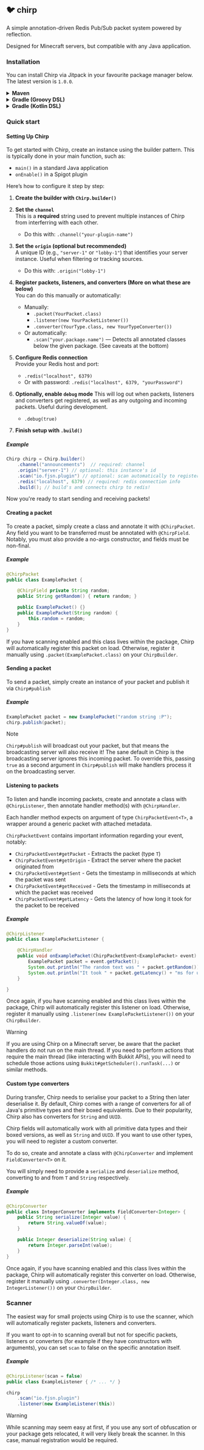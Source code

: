## 🐦 chirp

A simple annotation-driven Redis Pub/Sub packet system powered by reflection.

Designed for Minecraft servers, but compatible with any Java application.

### Installation

You can install Chirp via Jitpack in your favourite package manager below. The latest version is `1.0.0`.

<details>
<summary><strong>Maven</strong></summary>

```xml
<repositories>
    <repository>
        <id>jitpack.io</id>
        <url>https://jitpack.io</url>
    </repository>
</repositories>

<dependency>
    <groupId>io.fjsn</groupId>
    <artifactId>chirp</artifactId>
    <version>1.0.0</version>
</dependency>
```

<details>
<summary>Optional: Shade Chirp to avoid conflicts</summary>

If you're bundling Chirp into your own library or application, you can use the Maven Shade Plugin to relocate its packages and prevent classpath conflicts:

```xml
<build>
    <plugins>
        <plugin>
            <groupId>org.apache.maven.plugins</groupId>
            <artifactId>maven-shade-plugin</artifactId>
            <version>3.4.1</version>
            <executions>
                <execution>
                    <phase>package</phase>
                    <goals>
                        <goal>shade</goal>
                    </goals>
                    <configuration>
                        <relocations>
                            <relocation>
                                <pattern>io.fjsn.chirp</pattern>
                                <shadedPattern>com.yourdomain.shaded.chirp</shadedPattern>
                            </relocation>
                        </relocations>
                    </configuration>
                </execution>
            </executions>
        </plugin>
    </plugins>
</build>
```

</details>
</details>

<details>
<summary><strong>Gradle (Groovy DSL)</strong></summary>

```groovy
repositories {
    maven { url 'https://jitpack.io' }
}

dependencies {
    implementation 'io.fjsn:chirp:1.0.0'
}
```

<details>
<summary>Optional: Shade Chirp to avoid conflicts</summary>

Requires the [Shadow plugin](https://imperceptiblethoughts.com/shadow/):

```groovy
shadowJar {
    relocate 'io.fjsn.chirp', 'com.yourdomain.shaded.chirp'
}
```

</details>
</details>

<details>
<summary><strong>Gradle (Kotlin DSL)</strong></summary>

```kotlin
repositories {
    maven("https://jitpack.io")
}

dependencies {
    implementation("io.fjsn:chirp:1.0.0")
}
```

<details>
<summary>Optional: Shade Chirp to avoid conflicts</summary>

Requires the [Shadow plugin](https://imperceptiblethoughts.com/shadow/):

```kotlin
tasks.named<ShadowJar>("shadowJar") {
    relocate("io.fjsn.chirp", "com.yourdomain.shaded.chirp")
}
```

</details>
</details>


### Quick start

#### Setting Up Chirp

To get started with Chirp, create an instance using the builder pattern. This is typically done in your main function, such as:

- `main()` in a standard Java application
- `onEnable()` in a Spigot plugin

Here’s how to configure it step by step:

1. **Create the builder with `Chirp.builder()`**
    
2. **Set the `channel`**  
   This is a **required** string used to prevent multiple instances of Chirp from interferring with each other.
   - Do this with: `.channel("your-plugin-name")`

3. **Set the `origin` (optional but recommended)**  
   A unique ID (e.g., `"server-1"` or `"lobby-1"`) that identifies your server instance. Useful when filtering or tracking sources.
   - Do this with: `.origin("lobby-1")`

4. **Register packets, listeners, and converters (More on what these are below)**  
   You can do this manually or automatically:
   - Manually:
     - `.packet(YourPacket.class)`
     - `.listener(new YourPacketListener())`
     - `.converter(YourType.class, new YourTypeConverter())`
   - Or automatically:
     - `.scan("your.package.name")` — Detects all annotated classes below the given package. (See caveats at the bottom)

5. **Configure Redis connection**  
   Provide your Redis host and port:
   - `.redis("localhost", 6379)`  
   - Or with password: `.redis("localhost", 6379, "yourPassword")`

6. **Optionally, enable `debug` mode**
   This will log out when packets, listeners and converters get registered, as well as any outgoing and incoming packets. Useful during development.
   - `.debug(true)`

7. **Finish setup with `.build()`**

##### Example

```java
Chirp chirp = Chirp.builder()
    .channel("announcements")  // required: channel
    .origin("server-1") // optional: this instance's id
    .scan("io.fjsn.plugin") // optional: scan automatically to register packets, listeners, and converters
    .redis("localhost", 6379) // required: redis connection info
    .build(); // build's and connects chirp to redis!
```

Now you're ready to start sending and receiving packets!

#### Creating a packet

To create a packet, simply create a class and annotate it with `@ChirpPacket`. Any field you want to be transferred must be annotated with `@ChirpField`.
Notably, you must also provide a no-args constructor, and fields must be non-final.

##### Example

```java
@ChirpPacket
public class ExamplePacket {

    @ChirpField private String random;
    public String getRandom() { return random; }

    public ExamplePacket() {}
    public ExamplePacket(String random) {
        this.random = random;
    }
}
```

If you have scanning enabled and this class lives within the package, Chirp will automatically register this packet on load. Otherwise, register it manually using `.packet(ExamplePacket.class)` on your `ChirpBuilder`.

#### Sending a packet

To send a packet, simply create an instance of your packet and publish it via `Chirp#publish`

##### Example

```java
ExamplePacket packet = new ExamplePacket("random string :P");
chirp.publish(packet);
```

> [!NOTE]
> `Chirp#publish` will broadcast out your packet, but that means the broadcasting server will also receive it! The sane default in Chirp is the broadcasting server ignores this incoming packet. To override this, passing `true` as a second argument in `Chirp#publish` will make handlers process it on the broadcasting server.

#### Listening to packets

To listen and handle incoming packets, create and annotate a class with `@ChirpListener`, then annotate handler method(s) with `@ChirpHandler`.

Each handler method expects on argument of type `ChirpPacketEvent<T>`, a wrapper around a generic packet with attached metadata.

`ChirpPacketEvent` contains important information regarding your event, notably:
- `ChirpPacketEvent#getPacket` - Extracts the packet (type `T`)
- `ChirpPacketEvent#getOrigin` - Extract the server where the packet originated from
- `ChirpPacketEvent#getSent` - Gets the timestamp in milliseconds at which the packet was sent
- `ChirpPacketEvent#getReceived` - Gets the timestamp in milliseconds at which the packet was received
- `ChirpPacketEvent#getLatency` - Gets the latency of how long it took for the packet to be received

##### Example

```java
@ChirpListener
public class ExamplePacketListener {

    @ChirpHandler
    public void onExamplePacket(ChirpPacketEvent<ExamplePacket> event) {
        ExamplePacket packet = event.getPacket();
        System.out.println("The random text was " + packet.getRandom());
        System.out.println("It took " + packet.getLatency() + "ms for us to receive it!");
    }

}
```

Once again, if you have scanning enabled and this class lives within the package, Chirp will automatically register this listener on load. Otherwise, register it manually using `.listener(new ExamplePacketListener())` on your `ChirpBuilder`.

> [!WARNING]
> If you are using Chirp on a Minecraft server, be aware that the packet handlers do not run on the main thread. If you need to perform actions that require the main thread (like interacting with Bukkit APIs), you will need to schedule those actions using `Bukkit#getScheduler().runTask(...)` or similar methods.

#### Custom type converters

During transfer, Chirp needs to serialise your packet to a String then later deserialise it. By default, Chirp comes with a range of converters for all of Java's primitive types and their boxed equivalents. Due to their popularity, Chirp also has converters for `String` and `UUID`.

Chirp fields will automatically work with all primitive data types and their boxed versions, as well as `String` and `UUID`. If you want to use other types, you will need to register a custom converter.

To do so, create and annotate a class with `@ChirpConverter` and implement `FieldConverter<T>` on it.

You will simply need to provide a `serialize` and `deserialize` method, converting to and from `T` and `String` respectively.

##### Example

```java
@ChirpConverter
public class IntegerConverter implements FieldConverter<Integer> {
    public String serialize(Integer value) {
        return String.valueOf(value);
    }

    public Integer deserialize(String value) {
        return Integer.parseInt(value);
    }
}
```

Once again, if you have scanning enabled and this class lives within the package, Chirp will automatically register this converter on load. Otherwise, register it manually using `.converter(Integer.class, new IntegerListener())` on your `ChirpBuilder`.

### Scanner

The easiest way for small projects using Chirp is to use the scanner, which will automatically register packets, listeners and converters.

If you want to opt-in to scanning overall but not for specific packets, listeners or converters (for example if they have constructors with arguments), you can set `scan` to false on the specific annotation itself.

##### Example

```java
@ChirpListener(scan = false)
public class ExampleListener { /* ... */ }

chirp
    .scan("io.fjsn.plugin")
    .listener(new ExampleListener(this))
```

> [!WARNING]
> While scanning may seem easy at first, if you use any sort of obfuscation or your package gets relocated, it will very likely break the scanner. In this case, manual registration would be required.
